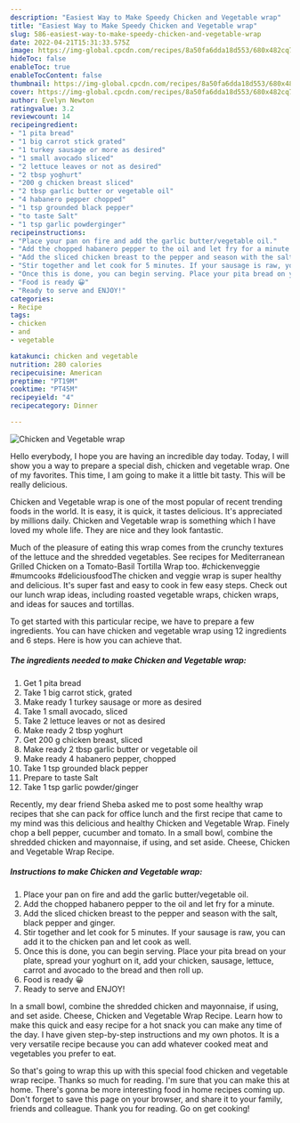 ```yaml
---
description: "Easiest Way to Make Speedy Chicken and Vegetable wrap"
title: "Easiest Way to Make Speedy Chicken and Vegetable wrap"
slug: 586-easiest-way-to-make-speedy-chicken-and-vegetable-wrap
date: 2022-04-21T15:31:33.575Z
image: https://img-global.cpcdn.com/recipes/8a50fa6dda18d553/680x482cq70/chicken-and-vegetable-wrap-recipe-main-photo.jpg
hideToc: false
enableToc: true
enableTocContent: false
thumbnail: https://img-global.cpcdn.com/recipes/8a50fa6dda18d553/680x482cq70/chicken-and-vegetable-wrap-recipe-main-photo.jpg
cover: https://img-global.cpcdn.com/recipes/8a50fa6dda18d553/680x482cq70/chicken-and-vegetable-wrap-recipe-main-photo.jpg
author: Evelyn Newton
ratingvalue: 3.2
reviewcount: 14
recipeingredient:
- "1 pita bread"
- "1 big carrot stick grated"
- "1 turkey sausage or more as desired"
- "1 small avocado sliced"
- "2 lettuce leaves or not as desired"
- "2 tbsp yoghurt"
- "200 g chicken breast sliced"
- "2 tbsp garlic butter or vegetable oil"
- "4 habanero pepper chopped"
- "1 tsp grounded black pepper"
- "to taste Salt"
- "1 tsp garlic powderginger"
recipeinstructions:
- "Place your pan on fire and add the garlic butter/vegetable oil."
- "Add the chopped habanero pepper to the oil and let fry for a minute."
- "Add the sliced chicken breast to the pepper and season with the salt, black pepper and ginger."
- "Stir together and let cook for 5 minutes. If your sausage is raw, you can add it to the chicken pan and let cook as well."
- "Once this is done, you can begin serving. Place your pita bread on your plate, spread your yoghurt on it, add your chicken, sausage, lettuce, carrot and avocado to the bread and then roll up."
- "Food is ready 😀"
- "Ready to serve and ENJOY!"
categories:
- Recipe
tags:
- chicken
- and
- vegetable

katakunci: chicken and vegetable 
nutrition: 280 calories
recipecuisine: American
preptime: "PT19M"
cooktime: "PT45M"
recipeyield: "4"
recipecategory: Dinner

---
```



![Chicken and Vegetable wrap](https://img-global.cpcdn.com/recipes/8a50fa6dda18d553/680x482cq70/chicken-and-vegetable-wrap-recipe-main-photo.jpg)

Hello everybody, I hope you are having an incredible day today. Today, I will show you a way to prepare a special dish, chicken and vegetable wrap. One of my favorites. This time, I am going to make it a little bit tasty. This will be really delicious.

Chicken and Vegetable wrap is one of the most popular of recent trending foods in the world. It is easy, it is quick, it tastes delicious. It's appreciated by millions daily. Chicken and Vegetable wrap is something which I have loved my whole life. They are nice and they look fantastic.

Much of the pleasure of eating this wrap comes from the crunchy textures of the lettuce and the shredded vegetables. See recipes for Mediterranean Grilled Chicken on a Tomato-Basil Tortilla Wrap too. #chickenveggie #mumcooks #deliciousfoodThe chicken and veggie wrap is super healthy and delicious. It&#39;s super fast and easy to cook in few easy steps. Check out our lunch wrap ideas, including roasted vegetable wraps, chicken wraps, and ideas for sauces and tortillas.


To get started with this particular recipe, we have to prepare a few ingredients. You can have chicken and vegetable wrap using 12 ingredients and 6 steps. Here is how you can achieve that.

<!--inarticleads1-->

##### The ingredients needed to make Chicken and Vegetable wrap:

1. Get 1 pita bread
1. Take 1 big carrot stick, grated
1. Make ready 1 turkey sausage or more as desired
1. Take 1 small avocado, sliced
1. Take 2 lettuce leaves or not as desired
1. Make ready 2 tbsp yoghurt
1. Get 200 g chicken breast, sliced
1. Make ready 2 tbsp garlic butter or vegetable oil
1. Make ready 4 habanero pepper, chopped
1. Take 1 tsp grounded black pepper
1. Prepare to taste Salt
1. Take 1 tsp garlic powder/ginger


Recently, my dear friend Sheba asked me to post some healthy wrap recipes that she can pack for office lunch and the first recipe that came to my mind was this delicious and healthy Chicken and Vegetable Wrap. Finely chop a bell pepper, cucumber and tomato. In a small bowl, combine the shredded chicken and mayonnaise, if using, and set aside. Cheese, Chicken and Vegetable Wrap Recipe. 

<!--inarticleads2-->

##### Instructions to make Chicken and Vegetable wrap:

1. Place your pan on fire and add the garlic butter/vegetable oil.
1. Add the chopped habanero pepper to the oil and let fry for a minute.
1. Add the sliced chicken breast to the pepper and season with the salt, black pepper and ginger.
1. Stir together and let cook for 5 minutes. If your sausage is raw, you can add it to the chicken pan and let cook as well.
1. Once this is done, you can begin serving. Place your pita bread on your plate, spread your yoghurt on it, add your chicken, sausage, lettuce, carrot and avocado to the bread and then roll up.
1. Food is ready 😀
1. Ready to serve and ENJOY!

In a small bowl, combine the shredded chicken and mayonnaise, if using, and set aside. Cheese, Chicken and Vegetable Wrap Recipe. Learn how to make this quick and easy recipe for a hot snack you can make any time of the day. I have given step-by-step instructions and my own photos. It is a very versatile recipe because you can add whatever cooked meat and vegetables you prefer to eat. 

So that's going to wrap this up with this special food chicken and vegetable wrap recipe. Thanks so much for reading. I'm sure that you can make this at home. There's gonna be more interesting food in home recipes coming up. Don't forget to save this page on your browser, and share it to your family, friends and colleague. Thank you for reading. Go on get cooking!
